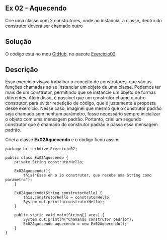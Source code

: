 ## Ex 02 - Aquecendo

Crie uma classe com 2 construtores, onde ao instanciar a classe, 
dentro do construtor deverá ser chamado outro

## Solução

O código está no meu [GitHub](https://github.com/royergc/M1S05), no pacote [Exercicio02]()

## Descrição

Esse exercício visava trabalhar o conceito de construtores, que são as funções 
chamadas ao se instanciar um objeto de uma classe. Podemos ter mais de um construtor, 
permitindo que se instancie um objeto de formas diferentes. 
Além disso, é possível que um construtor chame o outro construtor, para evitar repetição
de código, que é justamente a proposta desse exercício.
Nesse caso, imaginei que mesmo que o construtor padrão seja chamado sem nenhum parâmetro,
fosse necessário sempre inicializar o objeto com uma mensagem padrão. 
Portanto, criei um segundo construtor que é chamado do construtor padrão e passa essa mensagem
padrão.

Criei a classe **Ex02Aquecendo** e o código ficou assim:

```
package br.techdive.Exercicio02;

public class Ex02Aquecendo {
    private String construtorHello;

    Ex02Aquecendo(){
        this("Esse eh o 2o construtor, que recebe uma String como parametro");
    }

    Ex02Aquecendo(String construtorHello) {
        this.construtorHello = construtorHello;
        System.out.println(construtorHello);
    }

    public static void main(String[] args) {
        System.out.println("Chamando construtor padrão");
        Ex02Aquecendo aquecendo = new Ex02Aquecendo();
    }
}
```


